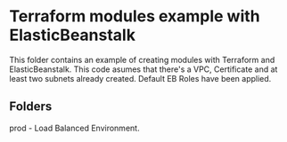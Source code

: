 # Terraform modules example with ElasticBeanstalk

This folder contains an example of creating modules with Terraform and ElasticBeanstalk. This code asumes that there's a VPC, Certificate and at least two subnets already created.
Default EB Roles have been applied.

## Folders

prod - Load Balanced Environment.
